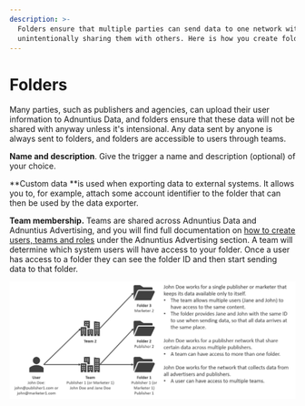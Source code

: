 ```yaml
---
description: >-
  Folders ensure that multiple parties can send data to one network without
  unintentionally sharing them with others. Here is how you create folders.
---
```


# Folders

Many parties, such as publishers and agencies, can upload their user information to Adnuntius Data, and folders ensure that these data will not be shared with anyway unless it's intensional. Any data sent by anyone is always sent to folders, and folders are accessible to users through teams.

**Name and description**. Give the trigger a name and description (optional) of your choice.

**Custom data **is used when exporting data to external systems. It allows you to, for example, attach some account identifier to the folder that can then be used by the data exporter.

**Team membership.** Teams are shared across Adnuntius Data and Adnuntius Advertising, and you will find full documentation on [how to create users, teams and roles](../../../adnuntius-advertising/admin-ui/admin/users-teams-and-roles.md) under the Adnuntius Advertising section. A team will determine which system users will have access to your folder. Once a user has access to a folder they can see the folder ID and then start sending data to that folder. 

![Users, teams and folders support multiple scenarios of data ownership and sharing.](../../../.gitbook/assets/users-teams-folders.png)
